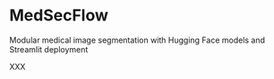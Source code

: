 # MedSecFlow
Modular medical image segmentation with Hugging Face models and Streamlit deployment

XXX
